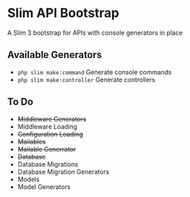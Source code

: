 # Slim API Bootstrap

A Slim 3 bootstrap for APIs with console generators in place

## Available Generators

- `php slim make:command` Generate console commands
- `php slim make:controller` Generate controllers

## To Do

- ~~Middleware Generators~~
- Middleware Loading
- ~~Configuration Loading~~
- ~~Mailables~~
- ~~Mailable Generrator~~
- ~~Database~~
- Database Migrations
- Database Migration Generators
- Models
- Model Generators
